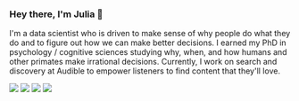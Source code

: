 <!-- ![](http://jwatzek.github.io/jw.jpg) -->

### Hey there, I'm Julia 👋

I'm a data scientist who is driven to make sense of why people do what they do and to figure out how we can make better decisions. I earned my PhD in psychology / cognitive sciences studying why, when, and how humans and other primates make irrational decisions. Currently, I work on search and discovery at Audible to empower listeners to find content that they'll love.

[![](https://img.shields.io/badge/&#9993;-email-lightgrey)](mailto:hello@juliawatzek.com)
[![](https://img.shields.io/badge/-website-lightgrey?logo=Jekyll&labelColor=grey)](http://jwatzek.github.io)
[![](https://img.shields.io/badge/-watzoever-%231DA1F2?logo=Twitter&logoColor=white)](https://twitter.com/watzoever)
[![](https://img.shields.io/badge/-jwatzek-%230077B5?logo=LinkedIn)](https://www.linkedin.com/in/jwatzek/)


<!--
**jwatzek/jwatzek** is a ✨ _special_ ✨ repository because its `README.md` (this file) appears on your GitHub profile.

Here are some ideas to get you started:

- 🔭 I’m currently working on ...
- 🌱 I’m currently learning ...
- 👯 I’m looking to collaborate on ...
- 🤔 I’m looking for help with ...
- 💬 Ask me about ...
- 📫 How to reach me: ...
- 😄 Pronouns: ...
- ⚡ Fun fact: ...
-->
